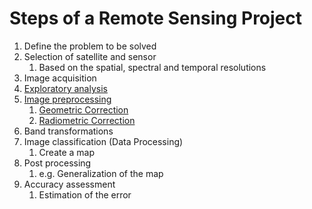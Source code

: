 # Steps of a Remote Sensing Project

1. Define the problem to be solved
2. Selection of satellite and sensor
   1. Based on the spatial, spectral and temporal resolutions
3. Image acquisition
4. [Exploratory analysis](exploratory-analysis.md)
5. [Image preprocessing](image-preprocessing.md)
   1. [Geometric Correction](image-preprocessing.md#geometric-distortions)
   2. [Radiometric Correction](image-preprocessing.md#radiometric-distortions)
6. Band transformations
7. Image classification (Data Processing)
   1. Create a map
8. Post processing
   1. e.g. Generalization of the map
9. Accuracy assessment
   1. Estimation of the error
